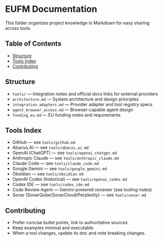 # EUFM Documentation

This folder organizes project knowledge in Markdown for easy sharing across tools.

## Table of Contents
- [Structure](#structure)
- [Tools Index](#tools-index)
- [Contributing](#contributing)

## Structure

- `tools/` — Integration notes and official docs links for external providers
- `architecture.md` — System architecture and design principles
- `integration_adapters.md` — Provider adapter and tool registry specs
- `agent_browser_access.md` — Browser-capable agent design
- `funding_eu.md` — EU funding notes and requirements

## Tools Index

- GitHub — see `tools/github.md`
- Abacus.AI — see `tools/abacus_ai.md`
- OpenAI (ChatGPT) — see `tools/openai_chatgpt.md`
- Anthropic Claude — see `tools/anthropic_claude.md`
- Claude Code — see `tools/claude_code.md`
- Google Gemini — see `tools/google_gemini.md`
- Obsidian — see `tools/obsidian.md`
- OpenAI Codex (historical) — see `tools/openai_codex.md`
- Codex IDE — see `tools/codex_ide.md`
- Code Review Agent — Gemini-powered reviewer (see tooling notes)
- Sonar (SonarQube/SonarCloud/Perplexity) — see `tools/sonar.md`

## Contributing

- Prefer concise bullet points, link to authoritative sources.
- Keep examples minimal and executable.
- When a tool changes, update its doc and note breaking changes.
